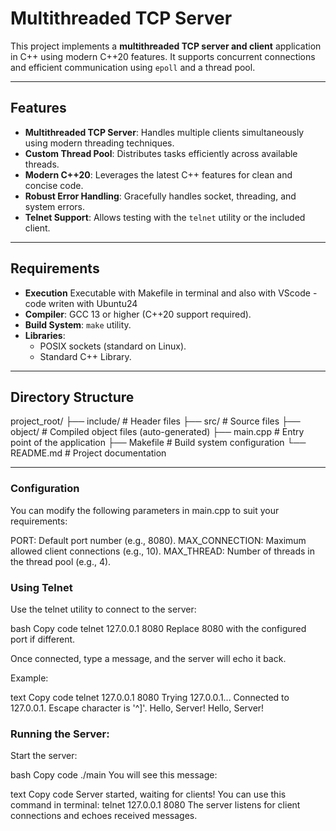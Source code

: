 # Multithreaded TCP Server

This project implements a **multithreaded TCP server and client** application in C++ using modern C++20 features. It supports concurrent connections and efficient communication using `epoll` and a thread pool.

---

## Features

- **Multithreaded TCP Server**: Handles multiple clients simultaneously using modern threading techniques.
- **Custom Thread Pool**: Distributes tasks efficiently across available threads.
- **Modern C++20**: Leverages the latest C++ features for clean and concise code.
- **Robust Error Handling**: Gracefully handles socket, threading, and system errors.
- **Telnet Support**: Allows testing with the `telnet` utility or the included client.

---

## Requirements
- **Execution** Executable with Makefile in terminal and also with VScode - code writen with Ubuntu24
- **Compiler**: GCC 13 or higher (C++20 support required).
- **Build System**: `make` utility.
- **Libraries**:
  - POSIX sockets (standard on Linux).
  - Standard C++ Library.

---

## Directory Structure

project_root/ ├── include/ # Header files ├── src/ # Source files ├── object/ # Compiled object files (auto-generated) ├── main.cpp # Entry point of the application ├── Makefile # Build system configuration └── README.md # Project documentation


---


### Configuration
You can modify the following parameters in main.cpp to suit your requirements:

PORT: Default port number (e.g., 8080).
MAX_CONNECTION: Maximum allowed client connections (e.g., 10).
MAX_THREAD: Number of threads in the thread pool (e.g., 4).

### Using Telnet
Use the telnet utility to connect to the server:

bash
Copy code
telnet 127.0.0.1 8080
Replace 8080 with the configured port if different.

Once connected, type a message, and the server will echo it back.

Example:

text
Copy code
telnet 127.0.0.1 8080
Trying 127.0.0.1...
Connected to 127.0.0.1.
Escape character is '^]'.
Hello, Server!
Hello, Server!

### Running the Server:
Start the server:

bash
Copy code
./main
You will see this message:

text
Copy code
Server started, waiting for clients!
You can use this command in terminal: telnet 127.0.0.1 8080
The server listens for client connections and echoes received messages.
